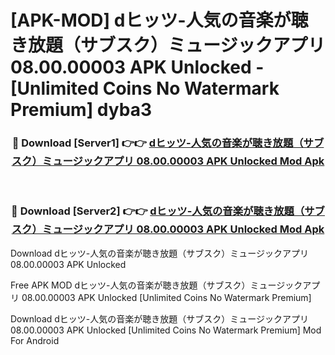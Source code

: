 # [APK-MOD] dヒッツ-人気の音楽が聴き放題（サブスク）ミュージックアプリ 08.00.00003 APK Unlocked - [Unlimited Coins No Watermark Premium] dyba3



<div align="center">
<h3>🔴 Download [Server1] 👉👉 <a href="https://momento.my/?title=dヒッツ-人気の音楽が聴き放題（サブスク）ミュージックアプリ_08.00.00003_APK_Unlocked">dヒッツ-人気の音楽が聴き放題（サブスク）ミュージックアプリ 08.00.00003 APK Unlocked Mod Apk</a></h3><br>

<h3>🔴 Download [Server2] 👉👉 <a href="https://momento.my/?title=dヒッツ-人気の音楽が聴き放題（サブスク）ミュージックアプリ_08.00.00003_APK_Unlocked">dヒッツ-人気の音楽が聴き放題（サブスク）ミュージックアプリ 08.00.00003 APK Unlocked Mod Apk</a></h3>
</div>



Download dヒッツ-人気の音楽が聴き放題（サブスク）ミュージックアプリ 08.00.00003 APK Unlocked 

Free APK MOD dヒッツ-人気の音楽が聴き放題（サブスク）ミュージックアプリ 08.00.00003 APK Unlocked [Unlimited Coins No Watermark Premium]

Download dヒッツ-人気の音楽が聴き放題（サブスク）ミュージックアプリ 08.00.00003 APK Unlocked [Unlimited Coins No Watermark Premium] Mod For Android
